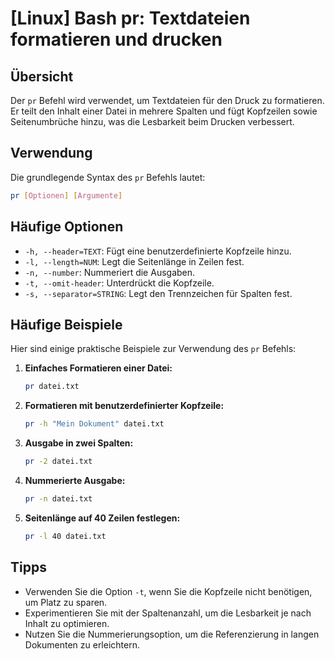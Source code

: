 # [Linux] Bash pr: Textdateien formatieren und drucken

## Übersicht
Der `pr` Befehl wird verwendet, um Textdateien für den Druck zu formatieren. Er teilt den Inhalt einer Datei in mehrere Spalten und fügt Kopfzeilen sowie Seitenumbrüche hinzu, was die Lesbarkeit beim Drucken verbessert.

## Verwendung
Die grundlegende Syntax des `pr` Befehls lautet:

```bash
pr [Optionen] [Argumente]
```

## Häufige Optionen
- `-h, --header=TEXT`: Fügt eine benutzerdefinierte Kopfzeile hinzu.
- `-l, --length=NUM`: Legt die Seitenlänge in Zeilen fest.
- `-n, --number`: Nummeriert die Ausgaben.
- `-t, --omit-header`: Unterdrückt die Kopfzeile.
- `-s, --separator=STRING`: Legt den Trennzeichen für Spalten fest.

## Häufige Beispiele
Hier sind einige praktische Beispiele zur Verwendung des `pr` Befehls:

1. **Einfaches Formatieren einer Datei:**
   ```bash
   pr datei.txt
   ```

2. **Formatieren mit benutzerdefinierter Kopfzeile:**
   ```bash
   pr -h "Mein Dokument" datei.txt
   ```

3. **Ausgabe in zwei Spalten:**
   ```bash
   pr -2 datei.txt
   ```

4. **Nummerierte Ausgabe:**
   ```bash
   pr -n datei.txt
   ```

5. **Seitenlänge auf 40 Zeilen festlegen:**
   ```bash
   pr -l 40 datei.txt
   ```

## Tipps
- Verwenden Sie die Option `-t`, wenn Sie die Kopfzeile nicht benötigen, um Platz zu sparen.
- Experimentieren Sie mit der Spaltenanzahl, um die Lesbarkeit je nach Inhalt zu optimieren.
- Nutzen Sie die Nummerierungsoption, um die Referenzierung in langen Dokumenten zu erleichtern.
